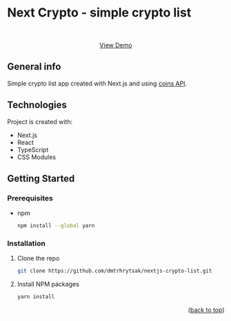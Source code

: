 # Next Crypto - simple crypto list
<div id="top"></div>

<div align="center">
  <br>
  <p align="center">
    <a href="https://nextjs-crypto-list.vercel.app/">View Demo</a>
  </p>
</div>

## General info
Simple crypto list app created with Next.js and using [coins API](https://api.coingecko.com/api/v3/coins).
	
## Technologies
Project is created with:
* Next.js
* React
* TypeScript
* CSS Modules
	
## Getting Started

### Prerequisites

* npm
  ```sh
  npm install --global yarn
  ```

### Installation

1. Clone the repo

   ```sh
   git clone https://github.com/dmtrhrytsak/nextjs-crypto-list.git
   ```
2. Install NPM packages

   ```sh
   yarn install
   ```
<p align="right">(<a href="#top">back to top</a>)</p>
